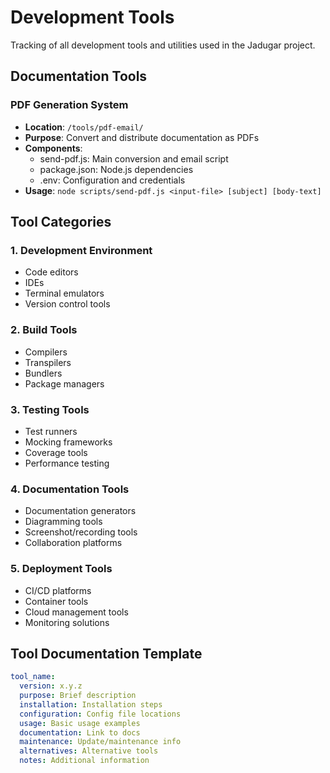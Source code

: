 # Development Tools

Tracking of all development tools and utilities used in the Jadugar project.

## Documentation Tools

### PDF Generation System
- **Location**: `/tools/pdf-email/`
- **Purpose**: Convert and distribute documentation as PDFs
- **Components**:
  - send-pdf.js: Main conversion and email script
  - package.json: Node.js dependencies
  - .env: Configuration and credentials
- **Usage**: `node scripts/send-pdf.js <input-file> [subject] [body-text]`

## Tool Categories

### 1. Development Environment
- Code editors
- IDEs
- Terminal emulators
- Version control tools

### 2. Build Tools
- Compilers
- Transpilers
- Bundlers
- Package managers

### 3. Testing Tools
- Test runners
- Mocking frameworks
- Coverage tools
- Performance testing

### 4. Documentation Tools
- Documentation generators
- Diagramming tools
- Screenshot/recording tools
- Collaboration platforms

### 5. Deployment Tools
- CI/CD platforms
- Container tools
- Cloud management tools
- Monitoring solutions

## Tool Documentation Template
```yaml
tool_name:
  version: x.y.z
  purpose: Brief description
  installation: Installation steps
  configuration: Config file locations
  usage: Basic usage examples
  documentation: Link to docs
  maintenance: Update/maintenance info
  alternatives: Alternative tools
  notes: Additional information
```
